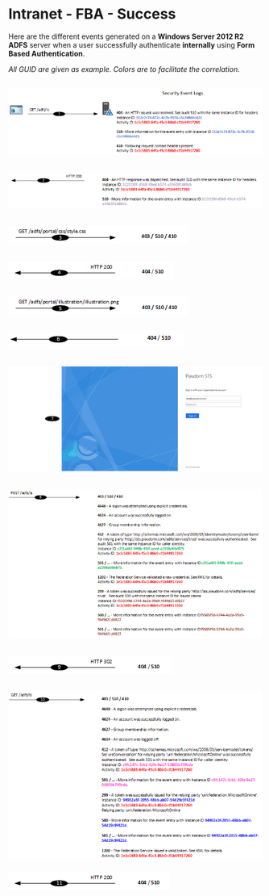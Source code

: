﻿# Intranet - FBA - Success

Here are the different events generated on a **Windows Server 2012 R2 ADFS** server when a user successfully authenticate **internally** using **Form Based Authentication**.

*All GUID are given as example. Colors are to facilitate the correlation.*

![1](/Images/Intranet-FBA-Success-1.png)
---
![2](/Images/Intranet-FBA-Success-2.png)
---
![3](/Images/Intranet-FBA-Success-3.png)
---
![4](/Images/Intranet-FBA-Success-4.png)
---
![5](/Images/Intranet-FBA-Success-5.png)
---
![6](/Images/Intranet-FBA-Success-6.png)
---
![7](/Images/Intranet-FBA-Success-7.png)
---
![8](/Images/Intranet-FBA-Success-8.png)
---
![9](/Images/Intranet-FBA-Success-9.png)
---
![10](/Images/Intranet-FBA-Success-10.png)
---
![11](/Images/Intranet-FBA-Success-11.png)
